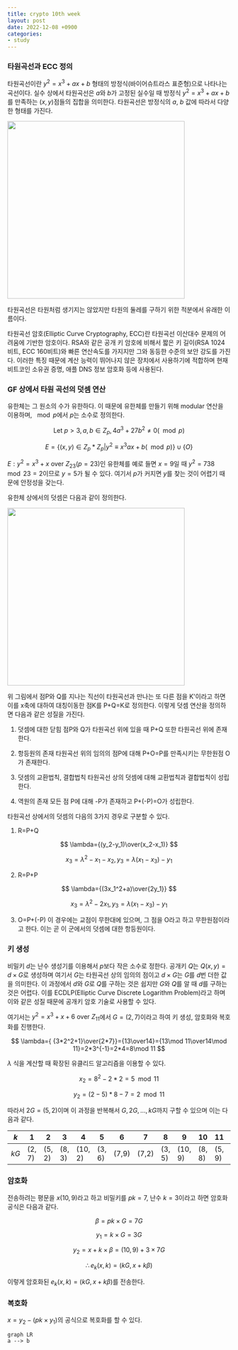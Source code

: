 ```yaml
---
title: crypto 10th week
layout: post
date: 2022-12-08 +0900
categories:
- study
---
```


### 타원곡선과 ECC 정의
타원곡선이란 $y^2=x^3+ax+b$ 형태의 방정식(바이어슈트라스 표준형)으로 나타나는 곡선이다. 실수 상에서 타원곡선은 $a$와 $b$가 고정된 실수일 때 방정식 $y^2=x^3+ax+b$를 만족하는 $(x, y)$점들의 집합을 의미한다. 타원곡선은 방정식의 $a$, $b$ 값에 따라서 다양한 형태를 가진다.

<img src="https://upload.wikimedia.org/wikipedia/commons/d/db/EllipticCurveCatalog.svg" width=400px heigth=400px><img>

타원곡선은 타원처럼 생기지는 않았지만 타원의 둘레를 구하기 위한 적분에서 유래한 이름이다.

타원곡선 암호(Elliptic Curve Cryptography, ECC)란 타원곡선 이산대수 문제의 어려움에 기반한 암호이다. RSA와 같은 공개 키 암호에 비해서 짧은 키 길이(RSA 1024비트, ECC 160비트)와 빠른 연산속도를 가지지만 그와 동등한 수준의 보안 강도를 가진다. 이러한 특징 때문에 계산 능력이 뛰어나지 않은 장치에서 사용하기에 적합하며 현재 비트코인 소유권 증명, 애플 DNS 정보 암호화 등에 사용된다.

### GF 상에서 타원 곡선의 덧셈 연산
유한체는 그 원소의 수가 유한하다. 이 때문에 유한체를 만들기 위해 modular 연산을 이용하며, $\mod p$에서 $p$는 소수로 정의한다. 

$$
\text{Let } p>3, a, b \in Z_p, 4a^3 + 27b^2 \neq0(\mod p)
$$

$$
E=\{ (x, y)\in Z_p*Z_p | y^2\equiv x^3ax+b(\mod p)\}\cup\{O\}
$$

$E : y^2=x^3+x\text{ over } Z_{23}(p=23)$인 유한체를 예로 들면 $x=9$일 때 $y^2=738 \mod 23 = 2$이므로 $y=5$가 될 수 있다. 여기서 $p$가 커지면 $y$를 찾는 것이 어렵기 때문에 안정성을 갖는다.

유한체 상에서의 덧셈은 다음과 같이 정의한다.

<img src="https://user-images.githubusercontent.com/52910968/204327552-ef50901e-aacf-4f06-9235-680906e500b6.png" width=400px height=400px><img>

위 그림에서 점P와 Q를 지나는 직선이 타원곡선과 만나는 또 다른 점을 K'이라고 하면 이를 x축에 대하여 대칭이동한 점K를 P+Q=K로 정의한다. 이렇게 덧셈 연산을 정의하면 다음과 같은 성질을 가진다.

1. 덧셈에 대한 닫힘
점P와 Q가 타원곡선 위에 있을 때 P+Q 또한 타원곡선 위에 존재한다.

2. 항등원의 존재
타원곡선 위의 임의의 점P에 대해 P+O=P를 만족시키는 무한원점 O가 존재한다.

3. 덧셈의 교환법칙, 결합법칙
타원곡선 상의 덧셈에 대해 교환법칙과 결합법칙이 성립한다.

4. 역원의 존재
모든 점 P에 대해 -P가 존재하고 P+(-P)=O가 성립한다.

타원곡선 상에서의 덧셈의 다음의 3가지 경우로 구분할 수 있다.

1. R=P+Q

$$
\lambda={(y_2-y_1)\over(x_2-x_1)}
$$

$$
x_3=\lambda^2-x_1-x_2, y_3=\lambda(x_1-x_3)-y_1
$$

2. R=P+P

$$
\lambda={(3x_1^2+a)\over{2y_1}}
$$

$$
x_3=\lambda^2-2x_1, y_3=\lambda(x_1-x_3)-y_1
$$

3. O=P+(-P)
이 경우에는 교점이 무한대에 있으며, 그 점을 O라고 하고 무한원점이라고 한다. 이는 곧 이 군에서의 덧셈에 대한 항등원이다.

### 키 생성
비밀키 $d$는 난수 생성기를 이용해서 $p$보다 작은 소수로 정한다. 공개키 $Q$는 $Q(x, y)=d\times G$로 생성하며 여기서 $G$는 타원곡선 상의 임의의 점이고 $d\times G$는 $G$를 $d$번 더한 값을 의미한다.
이 과정에서 $d$와 $G$로 $Q$를 구하는 것은 쉽지만 $G$와 $Q$를 알 때 $d$를 구하는 것은 어렵다. 이를 ECDLP(Elliptic Curve Discrete Logarithm Problem)라고 하며 이와 같은 성질 때문에 공개키 암호 기술로 사용할 수 있다.

여기서는 $y^2=x^3+x+6\text{ over }Z_{11}$에서 $G=(2,7)$이라고 하여 키 생성, 암호화와 복호화를 진행한다.

$$
\lambda={ {3*2^2+1}\over{2*7}}={13\over14}={13\mod 11\over14\mod 11}=2*3^{-1}=2*4=8\mod 11
$$

$\lambda$ 식을 계산할 때 확장된 유클리드 알고리즘을 이용할 수 있다.

$$
x_2=8^2-2*2=5\mod 11
$$

$$
y_2=(2-5)*8-7=2\mod 11
$$

따라서 $2G=(5, 2)$이며 이 과정을 반복해서 $G, 2G, \dots, kG$까지 구할 수 있으며 이는 다음과 같다.

| $k$  | 1      | 2      | 3      | 4       | 5      | 6     | 7     | 8      | 9       | 10     | 11     | 12    |
| ---- | ------ | ------ | ------ | ------- | ------ | ----- | ----- | ------ | ------- | ------ | ------ | ----- |
| $kG$ | (2, 7) | (5, 2) | (8, 3) | (10, 2) | (3, 6) | (7,9) | (7,2) | (3, 5) | (10, 9) | (8, 8) | (5, 9) | (2,4) |

### 암호화
전송하려는 평문을 $x(10, 9)$라고 하고 비밀키를 $pk=7$, 난수 $k=3$이라고 하면 암호화 공식은 다음과 같다.

$$
\beta=pk\times G=7G
$$

$$
y_1=k\times G=3G
$$

$$
y_2=x+k\times\beta=(10, 9)+3\times7G
$$

$$
\therefore e_k(x, k)=(kG, x+k\beta)
$$

이렇게 암호화된 $e_k(x, k)=(kG, x+k\beta)$를 전송한다.

### 복호화
$x=y_2-(pk\times y_1)$의 공식으로 복호화를 할 수 있다.

```mermaid
graph LR
a --> b
```